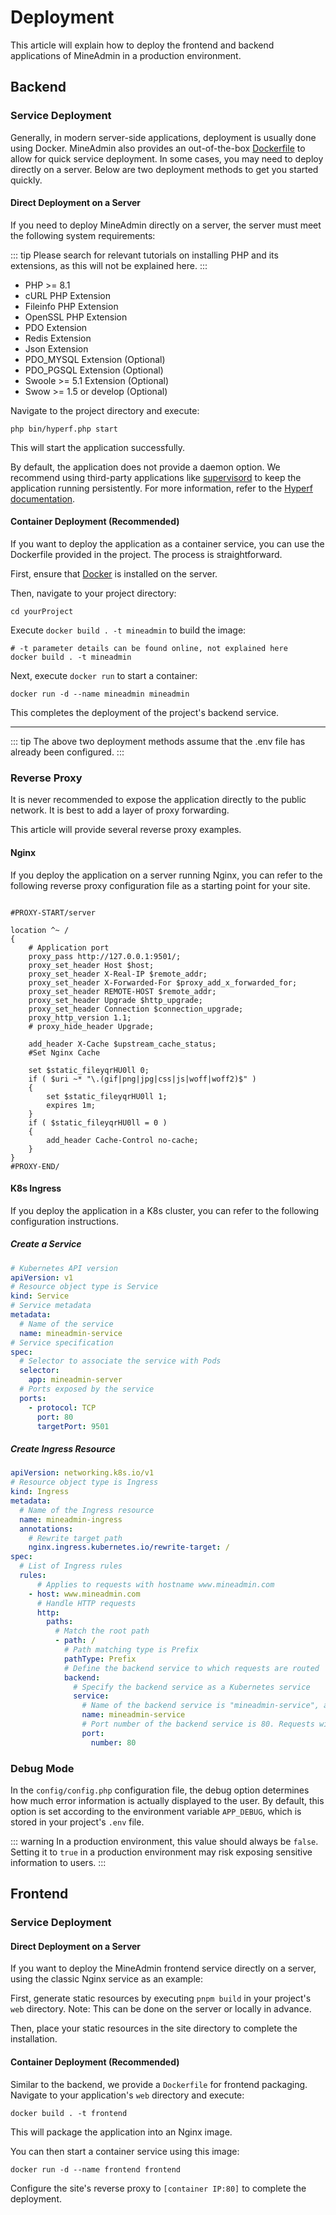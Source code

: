 # Deployment

This article will explain how to deploy the frontend and backend applications of MineAdmin in a production environment.

## Backend

### Service Deployment

Generally, in modern server-side applications, deployment is usually done using Docker. MineAdmin also provides an out-of-the-box [Dockerfile](https://github.com/mineadmin/MineAdmin/blob/master/Dockerfile) to allow for quick service deployment. In some cases, you may need to deploy directly on a server. Below are two deployment methods to get you started quickly.

#### Direct Deployment on a Server

If you need to deploy MineAdmin directly on a server, the server must meet the following system requirements:

::: tip
Please search for relevant tutorials on installing PHP and its extensions, as this will not be explained here.
:::

* PHP >= 8.1
* cURL PHP Extension
* Fileinfo PHP Extension
* OpenSSL PHP Extension
* PDO Extension
* Redis Extension
* Json Extension
* PDO_MYSQL Extension (Optional)
* PDO_PGSQL Extension (Optional)
* Swoole >= 5.1 Extension (Optional)
* Swow >= 1.5 or develop (Optional)

Navigate to the project directory and execute:

```shell
php bin/hyperf.php start
```

This will start the application successfully.

By default, the application does not provide a daemon option. We recommend using third-party applications like [supervisord](http://www.supervisord.org/) to keep the application running persistently. For more information, refer to the [Hyperf documentation](https://hyperf.wiki).

#### Container Deployment (Recommended)

If you want to deploy the application as a container service, you can use the Dockerfile provided in the project. The process is straightforward.

First, ensure that [Docker](https://www.docker.com/) is installed on the server.

Then, navigate to your project directory:

```shell
cd yourProject
```

Execute `docker build . -t mineadmin` to build the image:

```shell
# -t parameter details can be found online, not explained here
docker build . -t mineadmin
```

Next, execute `docker run` to start a container:

```shell
docker run -d --name mineadmin mineadmin
```

This completes the deployment of the project's backend service.

---

::: tip
The above two deployment methods assume that the <el-tag type="danger">.env</el-tag> file has already been configured.
:::

### Reverse Proxy

<el-alert type="warning">It is never recommended to expose the application directly to the public network. It is best to add a layer of proxy forwarding.</el-alert>

This article will provide several reverse proxy examples.

#### Nginx

If you deploy the application on a server running Nginx, you can refer to the following reverse proxy configuration file as a starting point for your site.

```nginx

#PROXY-START/server

location ^~ /
{
    # Application port
    proxy_pass http://127.0.0.1:9501/;
    proxy_set_header Host $host;
    proxy_set_header X-Real-IP $remote_addr;
    proxy_set_header X-Forwarded-For $proxy_add_x_forwarded_for;
    proxy_set_header REMOTE-HOST $remote_addr;
    proxy_set_header Upgrade $http_upgrade;
    proxy_set_header Connection $connection_upgrade;
    proxy_http_version 1.1;
    # proxy_hide_header Upgrade;

    add_header X-Cache $upstream_cache_status;
    #Set Nginx Cache

    set $static_fileyqrHU0ll 0;
    if ( $uri ~* "\.(gif|png|jpg|css|js|woff|woff2)$" )
    {
        set $static_fileyqrHU0ll 1;
        expires 1m;
    }
    if ( $static_fileyqrHU0ll = 0 )
    {
        add_header Cache-Control no-cache;
    }
}
#PROXY-END/

```

#### K8s Ingress

If you deploy the application in a K8s cluster, you can refer to the following configuration instructions.

##### Create a Service

```yaml
# Kubernetes API version
apiVersion: v1
# Resource object type is Service
kind: Service
# Service metadata
metadata:
  # Name of the service
  name: mineadmin-service
# Service specification
spec:
  # Selector to associate the service with Pods
  selector:
    app: mineadmin-server
  # Ports exposed by the service
  ports:
    - protocol: TCP
      port: 80
      targetPort: 9501
```

##### Create Ingress Resource

```yaml
apiVersion: networking.k8s.io/v1
# Resource object type is Ingress
kind: Ingress
metadata:
  # Name of the Ingress resource
  name: mineadmin-ingress
  annotations:
    # Rewrite target path
    nginx.ingress.kubernetes.io/rewrite-target: /
spec:
  # List of Ingress rules
  rules:
      # Applies to requests with hostname www.mineadmin.com
    - host: www.mineadmin.com
      # Handle HTTP requests
      http:
        paths:
          # Match the root path
          - path: /
            # Path matching type is Prefix
            pathType: Prefix
            # Define the backend service to which requests are routed
            backend:
              # Specify the backend service as a Kubernetes service
              service:
                # Name of the backend service is "mineadmin-service", as defined earlier
                name: mineadmin-service
                # Port number of the backend service is 80. Requests will be forwarded to this port.
                port:
                  number: 80
```

### Debug Mode

In the `config/config.php` configuration file, the debug option determines how much error information is actually displayed to the user. By default, this option is set according to the environment variable `APP_DEBUG`, which is stored in your project's `.env` file.

::: warning
In a production environment, this value should always be `false`. Setting it to `true` in a production environment may risk exposing sensitive information to users.
:::

## Frontend

### Service Deployment

#### Direct Deployment on a Server

If you want to deploy the MineAdmin frontend service directly on a server, using the classic Nginx service as an example:

First, generate static resources by executing `pnpm build` in your project's `web` directory. Note: This can be done on the server or locally in advance.

Then, place your static resources in the site directory to complete the installation.

#### Container Deployment (Recommended)

Similar to the backend, we provide a `Dockerfile` for frontend packaging. Navigate to your application's `web` directory and execute:

```shell
docker build . -t frontend
```

This will package the application into an Nginx image.

You can then start a container service using this image:

```shell
docker run -d --name frontend frontend
```

Configure the site's reverse proxy to `[container IP:80]` to complete the deployment.